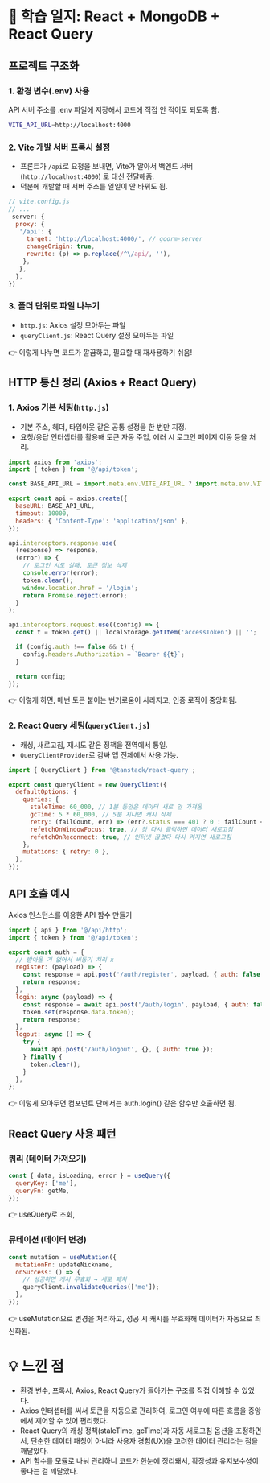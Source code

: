 # 📘 학습 일지: React + MongoDB + React Query

## 프로젝트 구조화

### 1. 환경 변수(.env) 사용

API 서버 주소를 .env 파일에 저장해서 코드에 직접 안 적어도 되도록 함.

```bash
VITE_API_URL=http://localhost:4000
```

### 2. Vite 개발 서버 프록시 설정

- 프론트가 `/api`로 요청을 보내면, Vite가 알아서 백엔드 서버(`http://localhost:4000`) 로 대신 전달해줌.
- 덕분에 개발할 때 서버 주소를 일일이 안 바꿔도 됨.

```js
// vite.config.js
// ...
 server: {
  proxy: {
   '/api': {
     target: 'http://localhost:4000/', // goorm-server
     changeOrigin: true,
     rewrite: (p) => p.replace(/^\/api/, ''),
    },
   },
  },
})
```

### 3. 폴더 단위로 파일 나누기

- `http.js`: Axios 설정 모아두는 파일
- `queryClient.js`: React Query 설정 모아두는 파일

👉 이렇게 나누면 코드가 깔끔하고, 필요할 때 재사용하기 쉬움!

## HTTP 통신 정리 (Axios + React Query)

### 1. Axios 기본 세팅(`http.js`)

- 기본 주소, 헤더, 타임아웃 같은 공통 설정을 한 번만 지정.
- 요청/응답 인터셉터를 활용해 토큰 자동 주입, 에러 시 로그인 페이지 이동 등을 처리.

```jsx
import axios from 'axios';
import { token } from '@/api/token';

const BASE_API_URL = import.meta.env.VITE_API_URL ? import.meta.env.VITE_API_URL : '/api';

export const api = axios.create({
  baseURL: BASE_API_URL,
  timeout: 10000,
  headers: { 'Content-Type': 'application/json' },
});

api.interceptors.response.use(
  (response) => response,
  (error) => {
    // 로그인 시도 실패, 토큰 정보 삭제
    console.error(error);
    token.clear();
    window.location.href = '/login';
    return Promise.reject(error);
  }
);

api.interceptors.request.use((config) => {
  const t = token.get() || localStorage.getItem('accessToken') || '';

  if (config.auth !== false && t) {
    config.headers.Authorization = `Bearer ${t}`;
  }

  return config;
});
```

👉 이렇게 하면, 매번 토큰 붙이는 번거로움이 사라지고, 인증 로직이 중앙화됨.

### 2. React Query 세팅(`queryClient.js`)

- 캐싱, 새로고침, 재시도 같은 정책을 전역에서 통일.
- `QueryClientProvider`로 감싸 앱 전체에서 사용 가능.

```jsx
import { QueryClient } from '@tanstack/react-query';

export const queryClient = new QueryClient({
  defaultOptions: {
    queries: {
      staleTime: 60_000, // 1분 동안은 데이터 새로 안 가져옴
      gcTime: 5 * 60_000, // 5분 지나면 캐시 삭제
      retry: (failCount, err) => (err?.status === 401 ? 0 : failCount < 2),
      refetchOnWindowFocus: true, // 창 다시 클릭하면 데이터 새로고침
      refetchOnReconnect: true, // 인터넷 끊겼다 다시 켜지면 새로고침
    },
    mutations: { retry: 0 },
  },
});
```

## API 호출 예시

Axios 인스턴스를 이용한 API 함수 만들기

```jsx
import { api } from '@/api/http';
import { token } from '@/api/token';

export const auth = {
  // 받아올 거 없어서 비동기 처리 x
  register: (payload) => {
    const response = api.post('/auth/register', payload, { auth: false });
    return response;
  },
  login: async (payload) => {
    const response = await api.post('/auth/login', payload, { auth: false });
    token.set(response.data.token);
    return response;
  },
  logout: async () => {
    try {
      await api.post('/auth/logout', {}, { auth: true });
    } finally {
      token.clear();
    }
  },
};
```

👉 이렇게 모아두면 컴포넌트 단에서는 auth.login() 같은 함수만 호출하면 됨.

## React Query 사용 패턴

### 쿼리 (데이터 가져오기)

```jsx
const { data, isLoading, error } = useQuery({
  queryKey: ['me'],
  queryFn: getMe,
});
```

👉 useQuery로 조회,

### 뮤테이션 (데이터 변경)

```jsx
const mutation = useMutation({
  mutationFn: updateNickname,
  onSuccess: () => {
    // 성공하면 캐시 무효화 → 새로 패치
    queryClient.invalidateQueries(['me']);
  },
});
```

👉 useMutation으로 변경을 처리하고, 성공 시 캐시를 무효화해 데이터가 자동으로 최신화됨.

# 💡 느낀 점

- 환경 변수, 프록시, Axios, React Query가 돌아가는 구조를 직접 이해할 수 있었다.
- Axios 인터셉터를 써서 토큰을 자동으로 관리하여, 로그인 여부에 따른 흐름을 중앙에서 제어할 수 있어 편리했다.
- React Query의 캐싱 정책(staleTime, gcTime)과 자동 새로고침 옵션을 조정하면서, 단순한 데이터 패칭이 아니라 사용자 경험(UX)을 고려한 데이터 관리라는 점을 깨달았다.
- API 함수를 모듈로 나눠 관리하니 코드가 한눈에 정리돼서, 확장성과 유지보수성이 좋다는 걸 꺠달았다.
